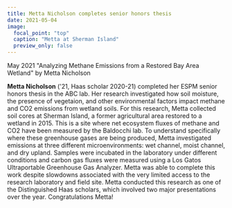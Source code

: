 ```yaml
---
title: Metta Nicholson completes senior honors thesis
date: 2021-05-04
image:
  focal_point: "top"
  caption: "Metta at Sherman Island"
  preview_only: false  
---
```


May 2021 "Analyzing Methane Emissions from a Restored Bay Area Wetland" by Metta Nicholson
<!--more-->

**Metta Nicholson** ('21, Haas scholar 2020-21) completed her ESPM senior honors thesis in the ABC lab. Her research investigated how soil moisture, the presence of vegetaion, and other environmental factors impact methane and CO2 emissions from wetland soils.  For this research, Metta collected soil cores at Sherman Island, a former agricultural area restored to a wetland in 2015. This is a site where net ecosystem fluxes of methane and CO2 have been measured by the Baldocchi lab. To understand specifically where these greenhouse gases are being produced, Metta investigated emissions at three different microenvironments:  wet channel, moist channel, and dry upland. Samples were incubated in the laboratory under different conditions and carbon gas fluxes were measured using a Los Gatos Ultraportable Greenhouse Gas Analyzer. Metta was able to complete this work despite slowdowns associated with the very limited access to the research laboratory and field site.  Metta conducted this research as one of the Distinguished Haas scholars, which involved two major presentations over the year. Congratulations Metta!   
